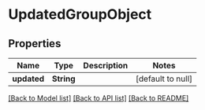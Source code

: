 # UpdatedGroupObject

## Properties
Name | Type | Description | Notes
------------ | ------------- | ------------- | -------------
**updated** | **String** |  | [default to null]

[[Back to Model list]](../README.md#documentation-for-models) [[Back to API list]](../README.md#documentation-for-api-endpoints) [[Back to README]](../README.md)


